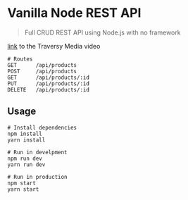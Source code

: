 # Vanilla Node REST API

> Full CRUD REST API using Node.js with no framework

[link](https://www.youtube.com/watch?v=_1xa8Bsho6A&t=3086s) to the Traversy Media video

```
# Routes
GET      /api/products
POST     /api/products
GET      /api/products/:id
PUT      /api/products/:id
DELETE   /api/products/:id

```

## Usage

```
# Install dependencies
npm install
yarn install

# Run in develpment
npm run dev
yarn run dev

# Run in production
npm start
yarn start
```
